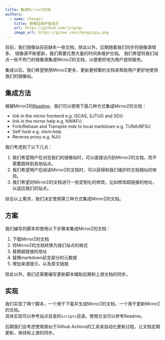 ```yaml
---
title: 集成MirrorZ文档
authors:
  - name: Chengzi
    title: 镜像站维护者成员
    url: https://github.com/jxlpzqc
    image_url: https://gitee.com/chengziqiu.png
---
```


目前，我们镜像站目前缺失一些文档，除此以外，后期随着我们同步的镜像源增多、
镜像源不断更新，我们需要花费大量的时间来维护文档。
我们希望将我们站点一些不热门的镜像源集成MirrorZ的文档，以便更好地为用户提供服务。

集成以后，我们希望使用MirrorZ更多、更新更频繁的文档来帮助用户更好地使用我们的镜像站。

<!-- truncate -->

## 集成方法

根据MirrorZ的[Readme](https://github.com/mirrorz-org/mirrorz-help)，我们可以使用下面几种方式集成MirrorZ的文档：

- link in the mirror frontend e.g. ISCAS, SJTUG and SDU
- link in the mirror help e.g. NWAFU
- Fork/Rebase and Transpile mdx to local markdown e.g. TUNA/BFSU
- Self-host e.g. xtom.help
- Reverse proxy e.g. NJU

我们考虑到了以下几点：
1. 我们希望用户在浏览我们的镜像站时，可以直接访问到MirrorZ的文档，而不需要跳转到其他站点。
2. 我们希望用户在阅读MirrorZ的文档时，可以获得和我们维护的文档相似的体验。
3. 我们希望对MirrorZ的文档进行一些定制化的修改，比如修改超链接的地址，以适应我们的站点。

综合以上需求，我们决定使用第三种方式集成MirrorZ的文档。

## 方案

我们编写的脚本将使用以下步骤来集成MirrorZ的文档：

1. 下载MirrorZ的文档
2. 将MirrorZ的文档转换为我们站点的格式
3. 替换超链接的地址
4. 替换markdown前言部分的元数据
5. 增加来源提示，以及原文链接

除此以外，我们还需要编写更新脚本辅助后期和上游文档的同步。

## 实现

我们实现了两个脚本，一个用于下载并生成MirrorZ的文档，一个用于更新MirrorZ的文档。  
具体实现可以参考站点目录的`scripts`目录。使用方法可以参考Readme。

后期我们会考虑使用类似于Github Actions的工具来自动化更新过程，让文档定期更新，保持和上游的同步。
